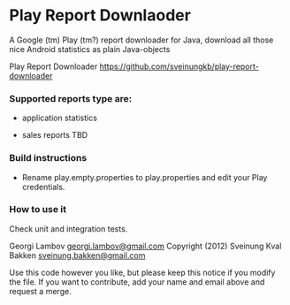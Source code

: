 Play Report Downlaoder
======================

A Google (tm) Play (tm?) report downloader for Java, download all those nice Android statistics as plain Java-objects

Play Report Downloader
https://github.com/sveinungkb/play-report-downloader

### Supported reports type are:

* application statistics

* sales reports TBD

### Build instructions

* Rename play.empty.properties to play.properties and edit your Play credentials. 

### How to use it

Check unit and integration tests.

Georgi Lambov
georgi.lambov@gmail.com
Copyright (2012) Sveinung Kval Bakken
sveinung.bakken@gmail.com

Use this code however you like, but please keep this notice if you modify the file.
If you want to contribute, add your name and email above and request a merge.